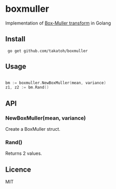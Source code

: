 # boxmuller

Implementation of [Box-Muller transform](https://en.wikipedia.org/wiki/Box%E2%80%93Muller_transform) in Golang

## Install
``` go get github.com/takatoh/boxmuller```

## Usage

```go

bm := boxmuller.NewBoxMuller(mean, variance)
z1, z2 := bm.Rand()

```
## API
### NewBoxMuller(mean, variance)
Create a BoxMuller struct.

### Rand()
Returns 2 values.

## Licence
MIT
